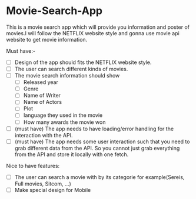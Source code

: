 # Movie-Search-App
This is a movie search app which will provide you information and poster of movies.I will follow the NETFLIX website style and gonna use movie api website to get movie information.

Must have:-
- [ ] Design of the app should fits the NETFLIX website style.
- [ ] The user can search different kinds of movies.
- [ ] The movie search information should show
   - [ ] Released year
   - [ ] Genre
   - [ ] Name of Writer
   - [ ] Name of Actors
   - [ ] Plot
   - [ ] language they used in the movie
   - [ ] How many awards the movie won
- [ ] (must have) The app needs to have loading/error handling for the interaction with the API.
- [ ] (must have) The app needs some user interaction such that you need to grab different data from the API. So you cannot just grab everything from the API and store it locally with one fetch.

Nice to have features:
- [ ] The user can search a movie with by its categorie for example(Sereis, Full movies, Sitcom, ...)
- [ ] Make special design for Mobile 
